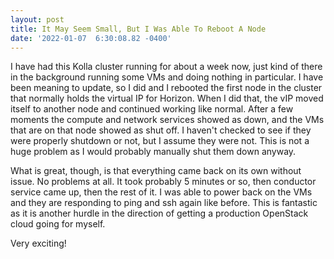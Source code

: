 ```yaml
--- 
layout: post 
title: It May Seem Small, But I Was Able To Reboot A Node 
date: '2022-01-07  6:30:08.82 -0400' 
--- 
```

I have had this Kolla cluster running for about a week now, just kind of there in the background running some 
VMs and doing nothing in particular. I have been meaning to update, so I did and I rebooted the first node in 
the cluster that normally holds the virtual IP for Horizon. When I did that, the vIP moved itself to another 
node and continued working like normal. After a few moments the compute and network services showed as down, and 
the VMs that are on that node showed as shut off. I haven't checked to see if they were properly shutdown or 
not, but I assume they were not. This is not a huge problem as I would probably manually shut them down anyway. 

What is great, though, is that everything came back on its own without issue. No problems at all. It took 
probably 5 minutes or so, then conductor service came up, then the rest of it. I was able to power back on the 
VMs and they are responding to ping and ssh again like before. This is fantastic as it is another hurdle in the 
direction of getting a production OpenStack cloud going for myself.

Very exciting!
